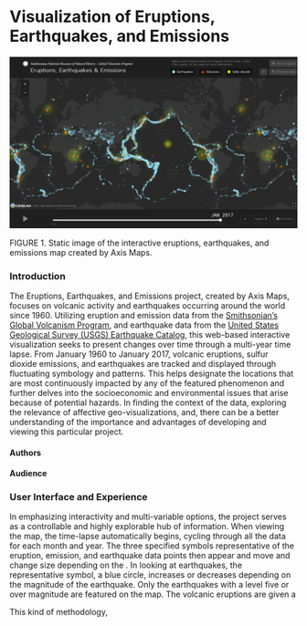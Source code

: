# Visualization of Eruptions, Earthquakes, and Emissions

<img src="img/Map_Jan_2017.png">

FIGURE 1. Static image of the interactive eruptions, earthquakes, and emissions map created by Axis Maps.

### Introduction

The Eruptions, Earthquakes, and Emissions project, created by Axis Maps, focuses on volcanic activity and earthquakes occurring around the world since 1960. Utilizing eruption and emission data from the [Smithsonian’s Global Volcanism Program](https://volcano.si.edu/), and earthquake data from the [United States Geological Survey (USGS) Earthquake Catalog](https://earthquake.usgs.gov/fdsnws/event/1/), this web-based interactive visualization seeks to present changes over time through a multi-year time lapse. From January 1960 to January 2017, volcanic eruptions, sulfur dioxide emissions, and earthquakes are tracked and displayed through fluctuating symbology and patterns. This helps designate the locations that are most continuously impacted by any of the featured phenomenon and further delves into the socioeconomic and environmental issues that arise because of potential hazards. In finding the context of the data, exploring the relevance of affective geo-visualizations, and, there can be a better understanding of the importance and advantages of developing and viewing this particular project.    
  
#### Authors

#### Audience

### User Interface and Experience

In emphasizing interactivity and multi-variable options, the project serves as a controllable and highly explorable hub of information. When viewing the map, the time-lapse automatically begins, cycling through all the data for each month and year. The three specified symbols representative of the eruption, emission, and earthquake data points then appear and move and change size depending on the . In looking at earthquakes, the representative symbol, a blue circle, increases or decreases depending on the magnitude of the earthquake. Only the earthquakes with a level five or over magnitude are featured on the map. The volcanic eruptions are given a 

This kind of methodology, 

